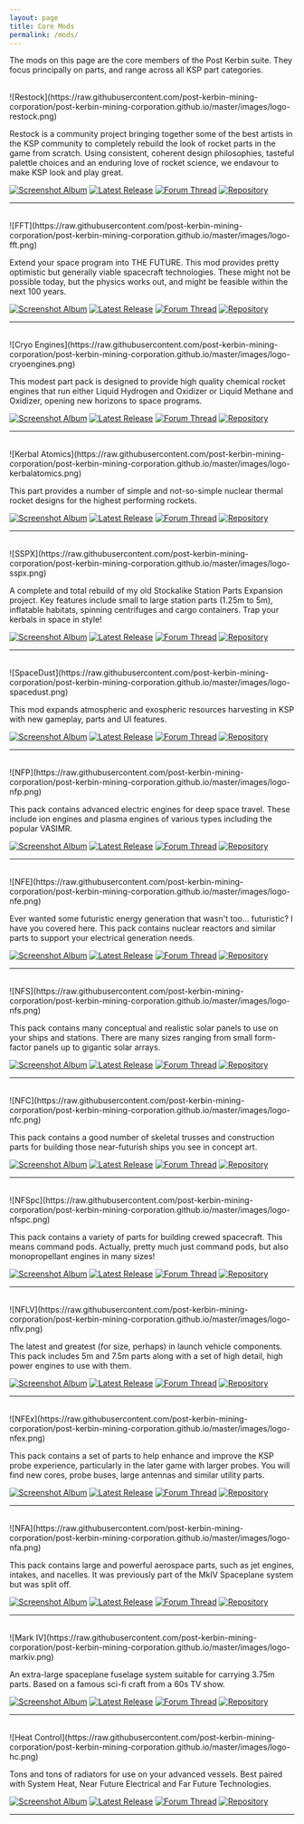 ```yaml
---
layout: page
title: Core Mods
permalink: /mods/
---
```


The mods on this page are the core members of the Post Kerbin suite. They focus principally on parts, and range across all KSP part categories. 

<br/>
![Restock](https://raw.githubusercontent.com/post-kerbin-mining-corporation/post-kerbin-mining-corporation.github.io/master/images/logo-restock.png)

Restock is a community project bringing together some of the best artists in the KSP community to completely rebuild the look of rocket parts in the game from scratch. Using consistent, coherent design philosophies, tasteful palettle choices and an enduring love of rocket science, we endavour to make KSP look and play great. 

[![Screenshot Album][album]](https://imgur.com/a/GeUwILX) 
[![Latest Release](https://img.shields.io/github/v/tag/post-kerbin-mining-corporation/NearFutureSpacecraft.svg?style=for-the-badge&logo=GitHub&label=latest%20release&color=green)](https://github.com/PorktoberRevolution/ReStocked/releases/latest) 
[![Forum Thread][forum-thread]](https://forum.kerbalspaceprogram.com/index.php?/topic/182679-1111-restock-revamping-ksps-art-ksp-111-jan-31/)
[![Repository][source-repo]](https://github.com/PorktoberRevolution/ReStocked)

---
<br/>
![FFT](https://raw.githubusercontent.com/post-kerbin-mining-corporation/post-kerbin-mining-corporation.github.io/master/images/logo-fft.png)

Extend your space program into THE FUTURE. This mod provides pretty optimistic but generally viable spacecraft technologies. These might not be possible today, but the physics works out, and might be feasible within the next 100 years.


[![Screenshot Album][album]](https://imgur.com/a/e4pQloE) 
[![Latest Release](https://img.shields.io/github/v/tag/post-kerbin-mining-corporation/FarFutureTechnologies.svg?style=for-the-badge&logo=GitHub&label=latest%20release&color=green)](https://github.com/post-kerbin-mining-corporation/FarFutureTechnologies/releases/latest) 
[![Forum Thread][forum-thread]](https://forum.kerbalspaceprogram.com/index.php?/topic/199070-111x-far-future-technologies-april-16/)
[![Repository][source-repo]](https://github.com/post-kerbin-mining-corporation/FarFutureTechnologies/)

---
<br/>
![Cryo Engines](https://raw.githubusercontent.com/post-kerbin-mining-corporation/post-kerbin-mining-corporation.github.io/master/images/logo-cryoengines.png)

This modest part pack is designed to provide high quality chemical rocket engines that run either Liquid Hydrogen and Oxidizer or Liquid Methane and Oxidizer, opening new horizons to space programs.


[![Screenshot Album][album]](https://imgur.com/a/yxcf3sG) 
[![Latest Release](https://img.shields.io/github/v/tag/post-kerbin-mining-corporation/CryoEngines.svg?style=for-the-badge&logo=GitHub&label=latest%20release&color=green)](https://github.com/post-kerbin-mining-corporation/CryoEngines/releases/latest) 
[![Forum Thread][forum-thread]](https://forum.kerbalspaceprogram.com/index.php?/topic/106089-111x-cryogenic-engines-liquid-hydrogen-and-methane-rockets-mar-9-2021/)
[![Repository][source-repo]](https://github.com/post-kerbin-mining-corporation/CryoEngines/)

---

<br/>
![Kerbal Atomics](https://raw.githubusercontent.com/post-kerbin-mining-corporation/post-kerbin-mining-corporation.github.io/master/images/logo-kerbalatomics.png)

This part provides a number of simple and not-so-simple nuclear thermal rocket designs for the highest performing rockets.

[![Screenshot Album][album]](https://imgur.com/a/fJUG3) 
[![Latest Release](https://img.shields.io/github/v/tag/post-kerbin-mining-corporation/KerbalAtomics.svg?style=for-the-badge&logo=GitHub&label=latest%20release&color=green)](https://github.com/post-kerbin-mining-corporation/KerbalAtomics/releases/latest) 
[![Forum Thread][forum-thread]](https://forum.kerbalspaceprogram.com/index.php?/topic/130503-111x-kerbal-atomics-fancy-nuclear-engines-december-23%C2%A02020/)
[![Repository][source-repo]](https://github.com/post-kerbin-mining-corporation/KerbalAtomics/)

---


<br/>
![SSPX](https://raw.githubusercontent.com/post-kerbin-mining-corporation/post-kerbin-mining-corporation.github.io/master/images/logo-sspx.png)

A complete and total rebuild of my old Stockalike Station Parts Expansion project. Key features include small to large station parts (1.25m to 5m), inflatable habitats, spinning centrifuges and cargo containers. Trap your kerbals in space in style!

[![Screenshot Album][album]](https://imgur.com/a/wBCin) 
[![Latest Release](https://img.shields.io/github/v/tag/post-kerbin-mining-corporation/StationPartsExpansionRedux.svg?style=for-the-badge&logo=GitHub&label=latest%20release&color=green)](https://github.com/post-kerbin-mining-corporation/StationPartsExpansionRedux/releases/latest) 
[![Forum Thread][forum-thread]](https://forum.kerbalspaceprogram.com/index.php?/topic/170211-111x-stockalike-station-parts-redux-december-27-2020/)
[![Repository][source-repo]](https://github.com/ChrisAdderley/StationPartsExpansionRedux)

---

<br/>
![SpaceDust](https://raw.githubusercontent.com/post-kerbin-mining-corporation/post-kerbin-mining-corporation.github.io/master/images/logo-spacedust.png)

This mod expands atmospheric and exospheric resources harvesting in KSP with new gameplay, parts and UI features. 

[![Screenshot Album][album]](https://imgur.com/a/jQh56xF) 
[![Latest Release](https://img.shields.io/github/v/tag/post-kerbin-mining-corporation/SpaceDust.svg?style=for-the-badge&logo=GitHub&label=latest%20release&color=green)](https://github.com/post-kerbin-mining-corporation/SpaceDust/releases/latest) 
[![Forum Thread][forum-thread]](https://forum.kerbalspaceprogram.com/index.php?/topic/197723-111x-space-dust-atmospheric-and-exospheric-harvesting-march-28/)
[![Repository][source-repo]](https://github.com/post-kerbin-mining-corporation/SpaceDust/)

---
<br/>
![NFP](https://raw.githubusercontent.com/post-kerbin-mining-corporation/post-kerbin-mining-corporation.github.io/master/images/logo-nfp.png)

This pack contains advanced electric engines for deep space travel. These include ion engines and plasma engines of various types including the popular VASIMR.


[![Screenshot Album][album]](https://imgur.com/a/mUxBC) 
[![Latest Release](https://img.shields.io/github/v/tag/post-kerbin-mining-corporation/NearFuturePropulsion.svg?style=for-the-badge&logo=GitHub&label=latest%20release&color=green)](https://github.com/post-kerbin-mining-corporation/NearFuturePropulsion/releases/latest) 
[![Forum Thread][forum-thread]](https://forum.kerbalspaceprogram.com/index.php?/topic/155465-111x-near-future-technologies-all111x/)
[![Repository][source-repo]](https://github.com/post-kerbin-mining-corporation/NearFuturePropulsion/)

---
<br/>
![NFE](https://raw.githubusercontent.com/post-kerbin-mining-corporation/post-kerbin-mining-corporation.github.io/master/images/logo-nfe.png)

Ever wanted some futuristic energy generation that wasn't too... futuristic? I have you covered here. This pack contains nuclear reactors and similar parts to support your electrical generation needs. 

[![Screenshot Album][album]](https://imgur.com/a/JaN1h) 
[![Latest Release](https://img.shields.io/github/v/tag/post-kerbin-mining-corporation/NearFutureElectrical.svg?style=for-the-badge&logo=GitHub&label=latest%20release&color=green)](https://github.com/post-kerbin-mining-corporation/NearFutureElectrical/releases/latest)
[![Forum Thread][forum-thread]](https://forum.kerbalspaceprogram.com/index.php?/topic/155465-111x-near-future-technologies-all111x/)
[![Repository][source-repo]](https://github.com/post-kerbin-mining-corporation/NearFutureElectrical/)

---
<br/>
![NFS](https://raw.githubusercontent.com/post-kerbin-mining-corporation/post-kerbin-mining-corporation.github.io/master/images/logo-nfs.png)

This pack contains many conceptual and realistic solar panels to use on your ships and stations. There are many sizes ranging from small form-factor panels up to gigantic solar arrays.

[![Screenshot Album][album]](https://imgur.com/a/PmTTebZ) 
[![Latest Release](https://img.shields.io/github/v/tag/post-kerbin-mining-corporation/NearFutureSolar.svg?style=for-the-badge&logo=GitHub&label=latest%20release&color=green)](https://github.com/post-kerbin-mining-corporation/NearFutureSolar/releases/latest) 
[![Forum Thread][forum-thread]](https://forum.kerbalspaceprogram.com/index.php?/topic/155465-111x-near-future-technologies-all111x/)
[![Repository][source-repo]](https://github.com/post-kerbin-mining-corporation/NearFutureSolar/)

---
<br/>
![NFC](https://raw.githubusercontent.com/post-kerbin-mining-corporation/post-kerbin-mining-corporation.github.io/master/images/logo-nfc.png)

This pack contains a good number of skeletal trusses and construction parts for building those near-futurish ships you see in concept art. 

[![Screenshot Album][album]](https://imgur.com/a/J4UdN) 
[![Latest Release](https://img.shields.io/github/v/tag/post-kerbin-mining-corporation/NearFutureConstruction.svg?style=for-the-badge&logo=GitHub&label=latest%20release&color=green)](https://github.com/post-kerbin-mining-corporation/NearFutureConstruction/releases/latest) 
[![Forum Thread][forum-thread]](https://forum.kerbalspaceprogram.com/index.php?/topic/155465-111x-near-future-technologies-all111x/)
[![Repository][source-repo]](https://github.com/post-kerbin-mining-corporation/NearFutureConstruction/)

---
<br/>
![NFSpc](https://raw.githubusercontent.com/post-kerbin-mining-corporation/post-kerbin-mining-corporation.github.io/master/images/logo-nfspc.png)

This pack contains a variety of parts for building crewed spacecraft. This means command pods. Actually, pretty much just command pods, but also monopropellant engines in many sizes!

[![Screenshot Album][album]](https://imgur.com/a/qxWaPlm) 
[![Latest Release](https://img.shields.io/github/v/tag/post-kerbin-mining-corporation/NearFutureSpacecraft.svg?style=for-the-badge&logo=GitHub&label=latest%20release&color=green)](https://github.com/post-kerbin-mining-corporation/NearFutureConstruction/releases/latest) 
[![Forum Thread][forum-thread]](https://forum.kerbalspaceprogram.com/index.php?/topic/155465-111x-near-future-technologies-all111x/)
[![Repository][source-repo]](https://github.com/post-kerbin-mining-corporation/NearFutureSpacecraft/)

---
<br/>
![NFLV](https://raw.githubusercontent.com/post-kerbin-mining-corporation/post-kerbin-mining-corporation.github.io/master/images/logo-nflv.png)

The latest and greatest (for size, perhaps) in launch vehicle components. This pack includes 5m and 7.5m parts along with a set of high detail, high power engines to use with them. 

[![Screenshot Album][album]](https://imgur.com/a/q58Dj0s)
[![Latest Release](https://img.shields.io/github/v/tag/post-kerbin-mining-corporation/NearFutureLaunchVehicles.svg?style=for-the-badge&logo=GitHub&label=latest%20release&color=green)](https://github.com/post-kerbin-mining-corporation/NearFutureLaunchVehicles/releases/latest) 
[![Forum Thread][forum-thread]](https://forum.kerbalspaceprogram.com/index.php?/topic/155465-111x-near-future-technologies-all111x/)
[![Repository][source-repo]](https://github.com/post-kerbin-mining-corporation/NearFutureLaunchVehicles)

---
<br/>
![NFEx](https://raw.githubusercontent.com/post-kerbin-mining-corporation/post-kerbin-mining-corporation.github.io/master/images/logo-nfex.png)

This pack contains a set of parts to help enhance and improve the KSP probe experience, particularly in the later game with larger probes. You will find new cores, probe buses, large antennas and similar utility parts. 


[![Screenshot Album][album]](https://imgur.com/a/GMjNGox) 
[![Latest Release](https://img.shields.io/github/v/tag/post-kerbin-mining-corporation/NearFutureExploration.svg?style=for-the-badge&logo=GitHub&label=latest%20release&color=green)](https://github.com/post-kerbin-mining-corporation/NearFutureExploration/releases/latest) 
[![Forum Thread][forum-thread]](https://forum.kerbalspaceprogram.com/index.php?/topic/155465-111x-near-future-technologies-all111x/)
[![Repository][source-repo]](https://github.com/post-kerbin-mining-corporation/NearFutureExploration/)

---
<br/>
![NFA](https://raw.githubusercontent.com/post-kerbin-mining-corporation/post-kerbin-mining-corporation.github.io/master/images/logo-nfa.png)

This pack contains large and powerful aerospace parts, such as jet engines, intakes, and nacelles. It was previously part of the MkIV Spaceplane system but was split off. 


[![Screenshot Album][album]](https://imgur.com/a/Qq3lZY6) 
[![Latest Release](https://img.shields.io/github/v/tag/post-kerbin-mining-corporation/NearFutureAeronautics.svg?style=for-the-badge&logo=GitHub&label=latest%20release&color=green)](https://github.com/post-kerbin-mining-corporation/NearFutureAeronautics/releases/latest) 
[![Forum Thread][forum-thread]](https://forum.kerbalspaceprogram.com/index.php?/topic/155465-111x-near-future-technologies-all111x/)
[![Repository][source-repo]](https://github.com/post-kerbin-mining-corporation/NearFutureAeronautics/)

---
<br/>
![Mark IV](https://raw.githubusercontent.com/post-kerbin-mining-corporation/post-kerbin-mining-corporation.github.io/master/images/logo-markiv.png)

An extra-large spaceplane fuselage system suitable for carrying 3.75m parts. Based on a famous sci-fi craft from a 60s TV show. 

[![Screenshot Album][album]](https://imgur.com/a/bxLmn) 
[![Latest Release](https://img.shields.io/github/v/tag/post-kerbin-mining-corporation/MkIVSystem.svg?style=for-the-badge&logo=GitHub&label=latest%20release&color=green)](https://github.com/post-kerbin-mining-corporation/MkIVSystem/releases/latest) 
[![Forum Thread][forum-thread]](https://forum.kerbalspaceprogram.com/index.php?/topic/91713-110x-mark-iv-spaceplane-system-august-3/)
[![Repository][source-repo]](https://github.com/post-kerbin-mining-corporation/MkIVSystem/)

---
<br/>
![Heat Control](https://raw.githubusercontent.com/post-kerbin-mining-corporation/post-kerbin-mining-corporation.github.io/master/images/logo-hc.png)

Tons and tons of radiators for use on your advanced vessels. Best paired with System Heat, Near Future Electrical and Far Future Technologies. 


[![Screenshot Album][album]](https://imgur.com/a/2vESo) 
[![Latest Release](https://img.shields.io/github/v/tag/post-kerbin-mining-corporation/HeatControl.svg?style=for-the-badge&logo=GitHub&label=latest%20release&color=green)](https://github.com/post-kerbin-mining-corporation/HeatControl/releases/latest) 
[![Forum Thread][forum-thread]](https://forum.kerbalspaceprogram.com/index.php?/topic/112027-111x-heat-control-more-radiators-jan-19-2020/)
[![Repository][source-repo]](https://github.com/post-kerbin-mining-corporation/HeatControl/)

---

[forum-thread]: https://img.shields.io/badge/KSP_FORUM_THREAD-1265a1?style=for-the-badge "Forum Thread"
[album]: https://img.shields.io/badge/PICTURES-1265a1?style=for-the-badge "Album"
[source-repo]: https://img.shields.io/badge/Repository-24292e?style=for-the-badge&logo=GitHub "A"
